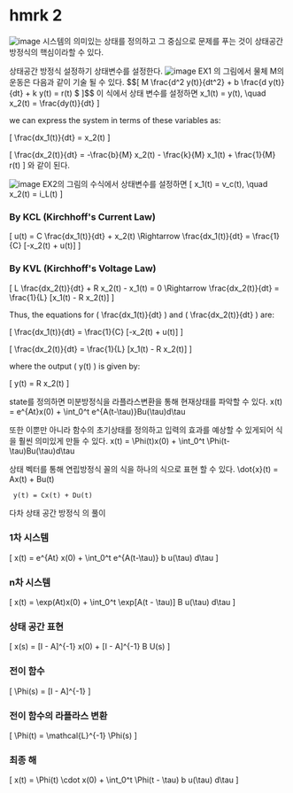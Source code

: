 # hmrk 2

![image](https://github.com/user-attachments/assets/f85a1239-ef08-47e4-b542-8b399c994e5a)
시스템의 의미있는 상태를 정의하고 그 중심으로 문제를 푸는 것이 상태공간 방정식의 핵심이라할 수 있다.

상태공간 방정식 설정하기
상태변수를 설정한다.
![image](https://github.com/user-attachments/assets/0f08e127-b848-4143-87d1-c73e78386dc1)
EX1 의 그림에서 물체 M의 운동은 다음과 같이 기술 될 수 있다.
$$\[ 
 M \frac{d^2 y(t)}{dt^2} + b \frac{d y(t)}{dt} + k y(t) = r(t) $
\]$$
이 식에서 상태 변수를 설정하면
x_1(t) = y(t), \quad x_2(t) = \frac{dy(t)}{dt}
\]

we can express the system in terms of these variables as:

\[
\frac{dx_1(t)}{dt} = x_2(t)
\]

\[
\frac{dx_2(t)}{dt} = -\frac{b}{M} x_2(t) - \frac{k}{M} x_1(t) + \frac{1}{M} r(t)
\]
와 같이 된다.

![image](https://github.com/user-attachments/assets/d1b3d1b1-2f74-4f7a-9f77-22204133b9bf)
EX2의 그림의 수식에서 상태변수를 설정하면
\[
x_1(t) = v_c(t), \quad x_2(t) = i_L(t)
\]

### By KCL (Kirchhoff's Current Law)

\[
u(t) = C \frac{dx_1(t)}{dt} + x_2(t) \Rightarrow \frac{dx_1(t)}{dt} = \frac{1}{C} [-x_2(t) + u(t)]
\]

### By KVL (Kirchhoff's Voltage Law)

\[
L \frac{dx_2(t)}{dt} + R x_2(t) - x_1(t) = 0 \Rightarrow \frac{dx_2(t)}{dt} = \frac{1}{L} [x_1(t) - R x_2(t)]
\]

Thus, the equations for \( \frac{dx_1(t)}{dt} \) and \( \frac{dx_2(t)}{dt} \) are:

\[
\frac{dx_1(t)}{dt} = \frac{1}{C} [-x_2(t) + u(t)]
\]

\[
\frac{dx_2(t)}{dt} = \frac{1}{L} [x_1(t) - R x_2(t)]
\]

where the output \( y(t) \) is given by:

\[
y(t) = R x_2(t)
\]

state를 정의하면 미분방정식을 라플라스변환을 통해 현재상태를 파악할 수 있다.
x(t) = e^{At}x(0) + \int_0^t e^{A(t-\tau)}Bu(\tau)d\tau

또한 이뿐만 아니라 함수의 초기상태를 정의하고 입력의 효과를 예상할 수 있게되어 식을 훨씬 의미있게 만들 수 있다.
x(t) = \Phi(t)x(0) + \int_0^t \Phi(t-\tau)Bu(\tau)d\tau

상태 벡터를 통해 연립방정식 꼴의 식을 하나의 식으로 표현 할 수 있다.
  \dot{x}(t) = Ax(t) + Bu(t)

     y(t) = Cx(t) + Du(t)

다차 상태 공간 방정식 의 풀이
### 1차 시스템
\[ 
x(t) = e^{At} x(0) + \int_0^t e^{A(t-\tau)} b u(\tau) d\tau 
\]

### n차 시스템
\[ 
x(t) = \exp(At)x(0) + \int_0^t \exp[A(t - \tau)] B u(\tau) d\tau 
\]

### 상태 공간 표현
\[ 
x(s) = [I - A]^{-1} x(0) + [I - A]^{-1} B U(s) 
\]

### 전이 함수
\[ 
\Phi(s) = [I - A]^{-1} 
\]

### 전이 함수의 라플라스 변환
\[ 
\Phi(t) = \mathcal{L}^{-1} \Phi(s) 
\]

### 최종 해
\[ 
x(t) = \Phi(t) \cdot x(0) + \int_0^t \Phi(t - \tau) b u(\tau) d\tau 
\]
